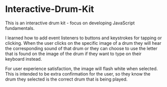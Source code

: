 # Interactive-Drum-Kit

This is an interactive drum kit - focus on developing JavaScript fundamentals. 

I learned how to add event listeners to buttons and keystrokes for tapping or clicking. When the user clicks on the specific image of a drum they will hear the corresponding sound of that drum or they can choose to use the letter that is found on the image of the drum if they want to type on their keyboard instead. 

For user experience satisfaction, the image will flash white when selected. This is intended to be extra confirmation for the user, so they know the drum they selected is the correct drum that is being played.
